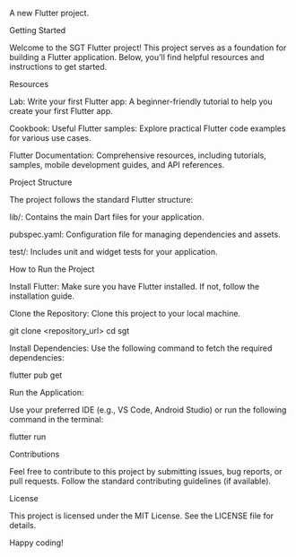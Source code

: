 A new Flutter project.

Getting Started

Welcome to the SGT Flutter project! This project serves as a foundation for building a Flutter application. Below, you'll find helpful resources and instructions to get started.

Resources

Lab: Write your first Flutter app: A beginner-friendly tutorial to help you create your first Flutter app.

Cookbook: Useful Flutter samples: Explore practical Flutter code examples for various use cases.

Flutter Documentation: Comprehensive resources, including tutorials, samples, mobile development guides, and API references.

Project Structure

The project follows the standard Flutter structure:

lib/: Contains the main Dart files for your application.

pubspec.yaml: Configuration file for managing dependencies and assets.

test/: Includes unit and widget tests for your application.

How to Run the Project

Install Flutter: Make sure you have Flutter installed. If not, follow the installation guide.

Clone the Repository: Clone this project to your local machine.

git clone <repository_url>
cd sgt

Install Dependencies: Use the following command to fetch the required dependencies:

flutter pub get

Run the Application:

Use your preferred IDE (e.g., VS Code, Android Studio) or run the following command in the terminal:

flutter run

Contributions

Feel free to contribute to this project by submitting issues, bug reports, or pull requests. Follow the standard contributing guidelines (if available).

License

This project is licensed under the MIT License. See the LICENSE file for details.

Happy coding!
